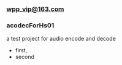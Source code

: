 ### <wpp_vip@163.com>
### acodecForHs01
a test project for audio encode and decode
- first,
- second
  

